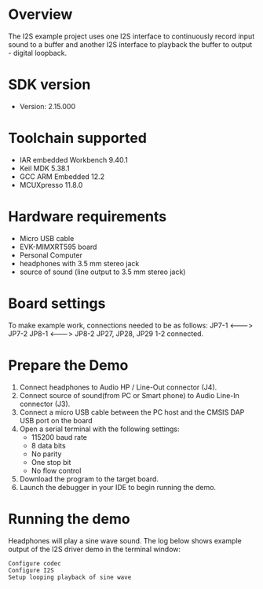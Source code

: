 Overview
========

The I2S example project uses one I2S interface to continuously record input sound to a buffer
and another I2S interface to playback the buffer to output - digital loopback.

SDK version
===========
- Version: 2.15.000

Toolchain supported
===================
- IAR embedded Workbench  9.40.1
- Keil MDK  5.38.1
- GCC ARM Embedded  12.2
- MCUXpresso  11.8.0

Hardware requirements
=====================
- Micro USB cable
- EVK-MIMXRT595 board
- Personal Computer
- headphones with 3.5 mm stereo jack
- source of sound (line output to 3.5 mm stereo jack)


Board settings
==============
To make example work, connections needed to be as follows:
JP7-1 <---> JP7-2
JP8-1 <---> JP8-2
JP27, JP28, JP29 1-2 connected.

Prepare the Demo
================
1.  Connect headphones to Audio HP / Line-Out connector (J4).
2.  Connect source of sound(from PC or Smart phone) to Audio Line-In connector (J3).
3.  Connect a micro USB cable between the PC host and the CMSIS DAP USB port on the board
4.  Open a serial terminal with the following settings:
    - 115200 baud rate
    - 8 data bits
    - No parity
    - One stop bit
    - No flow control
5.  Download the program to the target board.
6.  Launch the debugger in your IDE to begin running the demo.

Running the demo
================
Headphones will play a sine wave sound.
The log below shows example output of the I2S driver demo in the terminal window:
~~~~~~~~~~~~~~~~~~~~~~~~~~~~~~~~~~~
Configure codec
Configure I2S
Setup looping playback of sine wave
~~~~~~~~~~~~~~~~~~~~~~~~~~~~~~~~~~~

